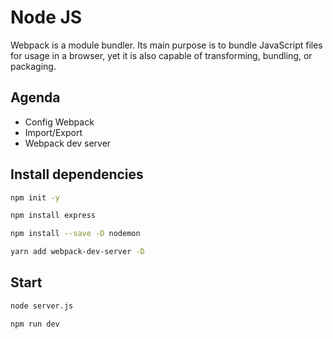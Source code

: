 # Node JS

Webpack is a module bundler. Its main purpose is to bundle JavaScript files for usage in a browser, yet it is also capable of transforming, bundling, or packaging.

## Agenda

- Config Webpack
- Import/Export 
- Webpack dev server 

## Install dependencies

```bash
npm init -y
```

```bash
npm install express
```

```bash
npm install --save -D nodemon
```

```bash
yarn add webpack-dev-server -D
```


## Start

```bash
node server.js 
```

```bash
npm run dev 
```
